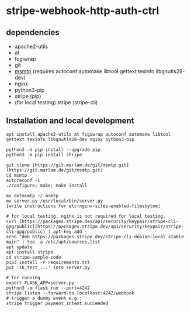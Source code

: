# stripe-webhook-http-auth-ctrl

## dependencies
- apache2-utils
- at
- fcgiwrap
- git
- [msmtp](https://marlam.de/msmtp/download/) (requires autoconf automake libtool gettext texinfo libgnutls28-dev)
- nginx
- python3-pip
- stripe (pip)
- (for local testing) stripe (stripe-cli)

## Installation and local development
```
apt install apache2-utils at fcgiwrap autoconf automake libtool gettext texinfo libgnutls28-dev nginx python3-pip

python3 -m pip install --upgrade pip
python3 -m pip install stripe

git clone [https://git.marlam.de/git/msmtp.git](https://git.marlam.de/git/msmtp.git)
cd msmtp
autoreconf -i
./configure; make; make install

mv dotmsmtp ~/.msmtp
mv server.py /usr/local/bin/server.py
[write instructions for etc-nginx-sites-enabled-filmsbytom]

# for local testing. nginx is not required for local testing.
curl [https://packages.stripe.dev/api/security/keypair/stripe-cli-gpg/public](https://packages.stripe.dev/api/security/keypair/stripe-cli-gpg/public) | apt-key add -
echo "deb https://packages.stripe.dev/stripe-cli-debian-local stable main" | tee -a /etc/apt/sources.list
apt update
apt install stripe
cd stripe-sample-code
pip3 install -r requirements.txt
put 'sk_test_...' into server.py

# for running
export FLASK_APP=server.py
python3 -m flask run --port=4242
stripe listen --forward-to localhost:4242/webhook
# trigger a dummy event e.g.:
stripe trigger payment_intent.succeeded
```
